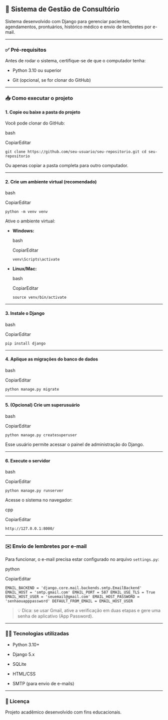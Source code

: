 ## 🏥 Sistema de Gestão de Consultório

Sistema desenvolvido com Django para gerenciar pacientes, agendamentos, prontuários, histórico médico e envio de lembretes por e-mail.

----------

### ✅ Pré-requisitos

Antes de rodar o sistema, certifique-se de que o computador tenha:

-   Python 3.10 ou superior
    
-   Git (opcional, se for clonar do GitHub)
    

----------

### 📥 Como executar o projeto

#### 1. Copie ou baixe a pasta do projeto

Você pode clonar do GitHub:

bash

CopiarEditar

`git clone https://github.com/seu-usuario/seu-repositorio.git cd seu-repositorio` 

Ou apenas copiar a pasta completa para outro computador.

----------

#### 2. Crie um ambiente virtual (recomendado)

bash

CopiarEditar

`python -m venv venv` 

Ative o ambiente virtual:

-   **Windows:**
    
    bash
    
    CopiarEditar
    
    `venv\Scripts\activate` 
    
-   **Linux/Mac:**
    
    bash
    
    CopiarEditar
    
    `source venv/bin/activate` 
    

----------

#### 3. Instale o Django

bash

CopiarEditar

`pip install django` 

----------

#### 4. Aplique as migrações do banco de dados

bash

CopiarEditar

`python manage.py migrate` 

----------

#### 5. (Opcional) Crie um superusuário

bash

CopiarEditar

`python manage.py createsuperuser` 

Esse usuário permite acessar o painel de administração do Django.

----------

#### 6. Execute o servidor

bash

CopiarEditar

`python manage.py runserver` 

Acesse o sistema no navegador:

cpp

CopiarEditar

`http://127.0.0.1:8000/` 

----------

### ✉️ Envio de lembretes por e-mail

Para funcionar, o e-mail precisa estar configurado no arquivo `settings.py`:

python

CopiarEditar

`EMAIL_BACKEND = 'django.core.mail.backends.smtp.EmailBackend' EMAIL_HOST = 'smtp.gmail.com' EMAIL_PORT = 587 EMAIL_USE_TLS = True EMAIL_HOST_USER = 'seuemail@gmail.com' EMAIL_HOST_PASSWORD = 'senhaouapppassword' DEFAULT_FROM_EMAIL = EMAIL_HOST_USER` 

> 💡 Dica: se usar Gmail, ative a verificação em duas etapas e gere uma senha de aplicativo (App Password).

----------

### 👨‍💻 Tecnologias utilizadas

-   Python 3.10+
    
-   Django 5.x
    
-   SQLite
    
-   HTML/CSS
    
-   SMTP (para envio de e-mails)
    

----------

### 📄 Licença

Projeto acadêmico desenvolvido com fins educacionais.
